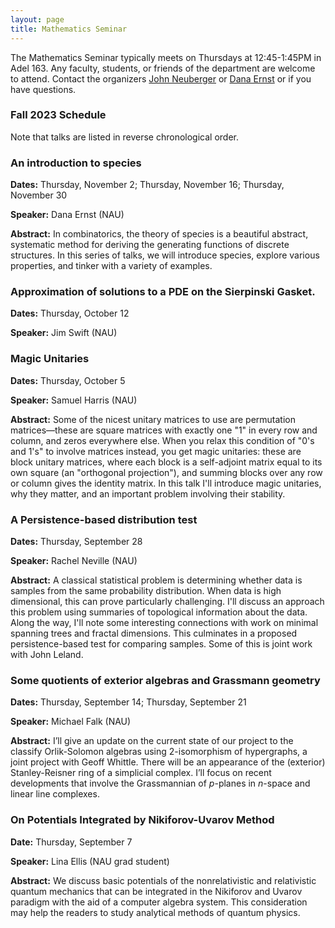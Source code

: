 ```yaml
---
layout: page
title: Mathematics Seminar
---
```


The Mathematics Seminar typically meets on Thursdays at 12:45-1:45PM in Adel 163.  Any faculty, students, or friends of the department are welcome to attend. Contact the organizers [John Neuberger](mailto:John.Neuberger@nau.edu) or [Dana Ernst](mailto:dana.ernst@nau.edu) or if you have questions.

### Fall 2023 Schedule

Note that talks are listed in reverse chronological order.

### An introduction to species

**Dates:** Thursday, November 2; Thursday, November 16; Thursday, November 30

**Speaker:** Dana Ernst (NAU)

**Abstract:** In combinatorics, the theory of species is a beautiful abstract, systematic method for deriving the generating functions of discrete structures. In this series of talks, we will introduce species, explore various properties, and tinker with a variety of examples.

### Approximation of solutions to a PDE on the Sierpinski Gasket.

**Dates:** Thursday, October 12

**Speaker:** Jim Swift (NAU)

### Magic Unitaries

**Dates:** Thursday, October 5

**Speaker:** Samuel Harris (NAU)

**Abstract:** Some of the nicest unitary matrices to use are permutation matrices—these are square matrices with exactly one "1" in every row and column, and zeros everywhere else. When you relax this condition of "0's and 1's" to involve matrices instead, you get magic unitaries: these are block unitary matrices, where each block is a self-adjoint matrix equal to its own square (an "orthogonal projection"), and summing blocks over any row or column gives the identity matrix. In this talk I'll introduce magic unitaries, why they matter, and an important problem involving their stability.  

### A Persistence-based distribution test

**Dates:** Thursday, September 28

**Speaker:** Rachel Neville (NAU)

**Abstract:** A classical statistical problem is determining whether data is samples from the same probability distribution. When data is high dimensional, this can prove particularly challenging. I'll discuss an approach this problem using summaries of topological information about the data. Along the way, I'll note some interesting connections with work on minimal spanning trees and fractal dimensions. This culminates in a proposed persistence-based test for comparing samples. Some of this is joint work with John Leland.  

### Some quotients of exterior algebras and Grassmann geometry

**Dates:** Thursday, September 14; Thursday, September 21

**Speaker:** Michael Falk (NAU)

**Abstract:** I’ll give an update on the current state of our project to the classify Orlik-Solomon algebras using 2-isomorphism of hypergraphs, a joint project with Geoff Whittle. There will be an appearance of the (exterior)  Stanley-Reisner ring of a simplicial complex. I’ll focus on recent developments that involve the Grassmannian of $p$-planes in $n$-space and linear line complexes.

### On Potentials Integrated by Nikiforov-Uvarov Method

**Date:** Thursday, September 7

**Speaker:** Lina Ellis (NAU grad student)

**Abstract:** We discuss basic potentials of the nonrelativistic and relativistic quantum mechanics that can be integrated in the Nikiforov and Uvarov paradigm with the aid of a computer algebra system. This consideration may help the readers to study analytical methods of quantum physics.